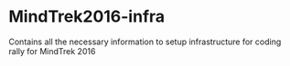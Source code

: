 # MindTrek2016-infra
Contains all the necessary information to setup infrastructure for coding rally for MindTrek 2016
